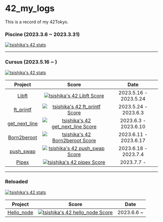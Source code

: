 # 42_my_logs

This is a record of my 42Tokyo.

### Piscine (2023.3.6 ~ 2023.3.31)

[![tsishika's 42 stats](https://badge42.vercel.app/api/v2/clisj76ld001108l1qb24uba8/stats?cursusId=9&coalitionId=62)](https://github.com/JaeSeoKim/badge42)

---
### Cursus (2023.5.16 ~ )

[![tsishika's 42 stats](https://badge42.vercel.app/api/v2/clisj76ld001108l1qb24uba8/stats?cursusId=21&coalitionId=307)](https://github.com/JaeSeoKim/badge42)

| Project | Score | Date |
| :---: | :---: | :---: |
| [Libft](https://github.com/Ishi-eenn/Libft) | [![tsishika's 42 Libft Score](https://badge42.vercel.app/api/v2/clisj76ld001108l1qb24uba8/project/3093808)](https://github.com/JaeSeoKim/badge42) | 2023.5.16 - 2023.5.24 |
| [ft_printf](https://github.com/Ishi-eenn/ft_printf) | [![tsishika's 42 ft_printf Score](https://badge42.vercel.app/api/v2/clisj76ld001108l1qb24uba8/project/3101674)](https://github.com/JaeSeoKim/badge42) | 2023.5.24 - 2023.6.3 |
| [get_next_line](https://github.com/Ishi-eenn/get_next_line) | [![tsishika's 42 get_next_line Score](https://badge42.vercel.app/api/v2/clisj76ld001108l1qb24uba8/project/3101675)](https://github.com/JaeSeoKim/badge42) | 2023.6.3 - 2023.6.10 |
| [Born2beroot](https://github.com/Ishi-eenn/Born2beroot) | [![tsishika's 42 Born2beroot Score](https://badge42.vercel.app/api/v2/clisj76ld001108l1qb24uba8/project/3101676)](https://github.com/JaeSeoKim/badge42) | 2023.6.11 - 2023.6.17|
| [push_swap](https://github.com/Ishi-eenn/push_swap)| [![tsishika's 42 push_swap Score](https://badge42.vercel.app/api/v2/clisj76ld001108l1qb24uba8/project/3124584)](https://github.com/JaeSeoKim/badge42) | 2023.6.18 - 2023.7.4 |
| [Pipex](https://github.com/Ishi-eenn/Pipex)| [![tsishika's 42 pipex Score](https://badge42.vercel.app/api/v2/clisj76ld001108l1qb24uba8/project/3151746)](https://github.com/JaeSeoKim/badge42) | 2023.7.7 - |

---
### Reloaded

[![tsishika's 42 stats](https://badge42.vercel.app/api/v2/clisj76ld001108l1qb24uba8/stats?cursusId=28&coalitionId=piscine)](https://github.com/JaeSeoKim/badge42)

| Project | Score | Date |
| :---: | :---: | :---: |
| [Hello_node]() | [![tsishika's 42 hello_node Score](https://badge42.vercel.app/api/v2/clisj76ld001108l1qb24uba8/project/3110700)](https://github.com/JaeSeoKim/badge42) | 2023.6.6 ~ |
